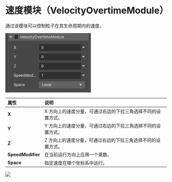 # 速度模块（VelocityOvertimeModule）

通过该模块可以控制粒子在其生命周期内的速度。

![](particle-system/velocity_module.png)

| 属性 | 说明 |
| :--- | :--- |
| **X** | X 方向上的速度分量，可通过右边的下拉三角选择不同的设置方式。 |
| **Y** | Y 方向上的速度分量，可通过右边的下拉三角选择不同的设置方式。|
| **Z** | Z 方向上的速度分量，可通过右边的下拉三角选择不同的设置方式。|
| **SpeedModifier** | 在当前运行方向上应用一个乘数。 |
| **Space** | 指定速度在哪个坐标系中运行。 |

![](particle-system/velocity_overtime.gif)
